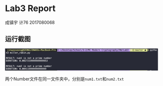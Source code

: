 # Lab3 Report

成镇宇 计76 2017080068

## 运行截图

![](./运行截图.png)



两个Number文件在同一文件夹中，分别是`num1.txt`和`num2.txt`

